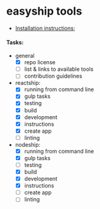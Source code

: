 # easyship tools

- [Installation instructions](./docs/installation.md);

#### Tasks:
- general
  * [x] repo license
  * [ ] list & links to available tools
  * [ ] contribution guidelines
- reactship:
  * [x] running from command line
  * [x] gulp tasks
  * [x] testing
  * [x] build
  * [x] development
  * [x] instructions
  * [x] create app
  * [ ] linting
- nodeship:
  * [x] running from command line
  * [x] gulp tasks
  * [ ] testing
  * [x] build
  * [x] development
  * [x] instructions
  * [ ] create app
  * [ ] linting

